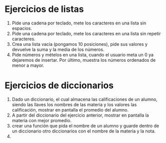 # Ejercicios de listas
1. Pide una cadena por teclado, mete los caracteres en una lista sin espacios.
2. Pide una cadena por teclado, mete los caracteres en una lista sin repetir caracteres.
3. Crea una lista vacía (pongamos 10 posiciones), pide sus valores y devuelve la suma y la media de los números.
4.  Pide números y mételos en una lista, cuando el usuario meta un 0 ya dejaremos de insertar. Por último, muestra los números ordenados de menor a mayor.

# Ejercicios de diccionarios
1. Dado un diccionario, el cual almacena las calificaciones de un alumno, siendo las llaves los nombres de las materia y los valores las calificación, mostrar en pantalla el promedio del alumno.
2. A partir del diccionario del ejercicio anterior, mostrar en pantalla la materia con mejor promedio.
3. crear una función que pida el nombre de un alumno y guarde dentro de un diccionario otro diccionarios con el nombre de la materia y la nota.
4. 